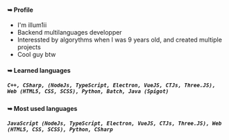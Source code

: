 #### ➥ Profile

- I'm illum1ii
- Backend multilanguages developper
- Interessted by algorythms when I was 9 years old, and created multiple projects
- Cool guy btw

#### ➥ Learned languages
##### ``C++, CSharp, (NodeJs, TypeScript, Electron, VueJS, CTJs, Three.JS), Web (HTML5, CSS, SCSS), Python, Batch, Java (Spigot)``

#### ➥ Most used languages
##### ``JavaScript (NodeJs, TypeScript, Electron, VueJS, CTJs, Three.JS), Web (HTML5, CSS, SCSS), Python, CSharp``
